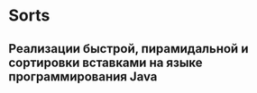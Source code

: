 # Sorts

## Реализации быстрой, пирамидальной и сортировки вставками на языке программирования Java
